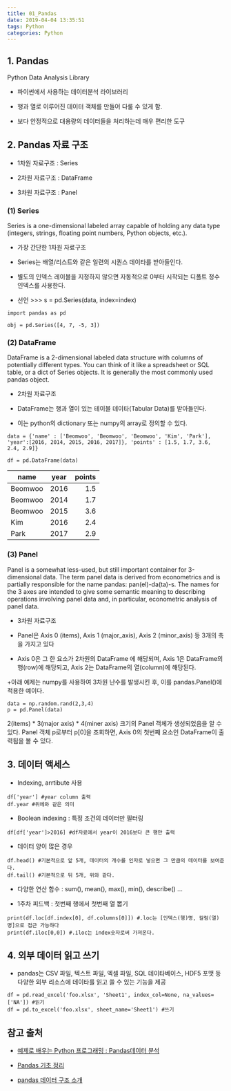 ```yaml
---
title: 01_Pandas
date: 2019-04-04 13:35:51
tags: Python
categories: Python
---
```

## 1. Pandas

Python Data Analysis Library

+ 파이썬에서 사용하는 데이터분석 라이브러리

+ 행과 열로 이루어진 데이터 객체를 만들어 다룰 수 있게 함.

+ 보다 안정적으로 대용량의 데이터들을 처리하는데 매우 편리한 도구


## 2. Pandas 자료 구조 

+ 1차원 자료구조 : Series

+ 2차원 자료구조 : DataFrame

+ 3차원 자료구조 : Panel


### (1) Series

 Series is a one-dimensional labeled array capable of holding any data type (integers, strings, floating point numbers, Python objects, etc.). 

+ 가장 간단한 1차원 자료구조

+ Series는 배열/리스트와 같은 일련의 시퀀스 데이타를 받아들인다.

+ 별도의 인덱스 레이블을 지정하지 않으면 자동적으로 0부터 시작되는 디폴트 정수 
인덱스를 사용한다.

+ 선언 >>> s = pd.Series(data, index=index)

```
import pandas as pd

obj = pd.Series([4, 7, -5, 3])
```

### (2) DataFrame

 DataFrame is a 2-dimensional labeled data structure with columns of potentially different types. You can think of it like a spreadsheet or SQL table, or a dict of Series objects. It is generally the most commonly used pandas object. 

+ 2차원 자료구조

+ DataFrame는 행과 열이 있는 테이블 데이타(Tabular Data)를 받아들인다. 

+ 이는 python의 dictionary 또는 numpy의 array로 정의할 수 있다.

```
data = {'name' : ['Beomwoo', 'Beomwoo', 'Beomwoo', 'Kim', 'Park'], 'year':[2016, 2014, 2015, 2016, 2017]}, 'points' : [1.5, 1.7, 3.6, 2.4, 2.9]}

df = pd.DataFrame(data)
```
|  <center>name</center> |  <center>year</center> |  <center>points</center> |
|:--------|:--------:|--------:|
|Beomwoo | <center>2016 </center> |1.5 |
|Beomwoo | <center>2014 </center> |1.7 |
|Beomwoo | <center>2015 </center> |3.6 |
|Kim | <center>2016 </center> |2.4 |
|Park | <center>2017 </center> |2.9 |

### (3) Panel

 Panel is a somewhat less-used, but still important container for 3-dimensional data. The term panel data is derived from econometrics and is partially responsible for the name pandas: pan(el)-da(ta)-s. The names for the 3 axes are intended to give some semantic meaning to describing operations involving panel data and, in particular, econometric analysis of panel data.

+ 3차원 자료구조

+ Panel은 Axis 0 (items), Axis 1 (major_axis), Axis 2 (minor_axis) 등 3개의 축을 가지고 있다

+ Axis 0은 그 한 요소가 2차원의 DataFrame 에 해당되며, Axis 1은 DataFrame의 행(row)에 해당되고, Axis 2는 DataFrame의 열(column)에 해당된다.

+아래 예제는 numpy를 사용하여 3차원 난수를 발생시킨 후, 이를 pandas.Panel()에 적용한 예이다.
```
data = np.random.rand(2,3,4)
p = pd.Panel(data)
```
2(items) * 3(major axis) * 4(miner axis)  크기의 Panel 객체가 생성되었음을 알 수 있다.
Panel 객체 p로부터 p[0]을 조회하면, Axis 0의 첫번째 요소인 DataFrame이 출력됨을 볼 수 있다.


## 3. 데이터 액세스

+ Indexing, arrtibute 사용 
```
df['year'] #year column 출력 
df.year #위에와 같은 의미
```
+ Boolean indexing : 특정 조건의 데이터만 필터링 
```
df[df['year']>2016] #df자료에서 year이 2016보다 큰 행만 출력 
```
+ 데이터 양이 많은 경우
```
df.head() #기본적으로 앞 5개, 데이터의 개수를 인자로 넣으면 그 만큼의 데이터를 보여준다.
df.tail() #기본적으로 뒤 5개, 위와 같다.
```
+ 다양한 연산 함수 : sum(), mean(), max(), min(), describe() ...

+ 1주차 피드백 : 첫번째 행에서 첫번째 열 뽑기 
```
print(df.loc[df.index[0], df.columns[0]]) #.loc는 [인덱스(행)명, 칼럼(열)명]으로 접근 가능하다
print(df.iloc[0,0]) #.iloc는 index숫자로써 가져온다.
```


## 4. 외부 데이터 읽고 쓰기

 + pandas는 CSV 파일, 텍스트 파일, 엑셀 파일, SQL 데이타베이스, HDF5 포맷 등 다양한 외부 리소스에 데이타를 읽고 쓸 수 있는 기능을 제공

```
df = pd.read_excel('foo.xlsx', 'Sheet1', index_col=None, na_values=['NA']) #읽기
df = pd.to_excel('foo.xlsx', sheet_name='Sheet1') #쓰기

```

## 참고 출처 

+ [예제로 배우는 Python 프로그래밍 : Pandas데이터 분석](http://pythonstudy.xyz/python/article/408-pandas-%EB%8D%B0%EC%9D%B4%ED%83%80-%EB%B6%84%EC%84%9D)

+ [Pandas 기초 정리](https://doorbw.tistory.com/172)

+ [pandas 데이터 구조 소개](https://pandas.pydata.org/pandas-docs/stable/getting_started/dsintro.html)
